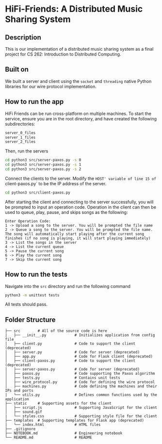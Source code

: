 # HiFi-Friends: A Distributed Music Sharing System

## Description

This is our implementation of a distributed music sharing system as a final project for
CS 262: Introduction to Distributed Computing.

## Built on

We built a server and client using the `socket` and `threading` native Python libraries for our wire protocol implementation. 

## How to run the app

HiFi Friends can be run cross-platform on multiple machines. To start the service, ensure you are in the root directory, and have created the following subdirectories:

```bash
server_0_files
server_1_files
server_2_files
```

Then, run the servers

```bash
cd python3 src/server-paxos.py -s 0 
cd python3 src/server-paxos.py -s 1
cd python3 src/server-paxos.py -s 2 
```

Connect the clients to the server. Modify the `HOST' variable of line 15 of `client-paxos.py` to be the IP address of the server.

```bash
cd python3 src/client-paxos.py
```

After starting the client and connecting to the server successfully, you will be prompted to input an operation code. Operation in the client can then be used to queue, play, pause, and skips songs as the following:

```
Enter Operation Code:
1 -> Upload a song to the server. You will be prompted the file name
2 -> Queue a song to the server. You will be prompted the file name. The song will automatically start playing after the current song finishes (if no song is playing, it will start playing immediately)
3 -> List the songs in the server
4 -> List the current queue
5 -> Pause the current song
6 -> Play the current song
7 -> Skip the current song
```


## How to run the tests

Navigate into the `src` directory and run the following command

```bash
python3 -m unittest tests
```

All tests should pass.

## Folder Structure
```
├── src        # All of the source code is here
|   ├── __init__.py	            # Initializes application from config file
│   ├── client.py               # Code to support the client (deprecated)
│   ├── server.py               # Code for server (deprecated)
│   ├── app.py                  # Code for Flask client (deprecated)
│   ├── client-paxos.py         # Code to support the client (deprecated)
│   ├── server-paxos.py         # Code for server (deprecated)
│   ├── paxos.py                # Code supporting the Paxos algorithm
│   ├── tests.py                # Contains unit tests
│   ├── wire_protocol.py        # Code for defining the wire protocol
│   ├── machines.py             # Code defining the machines and their IPs and ports
|   └── utils.py                # Defines common functions used by the application
├── static     # Supporting assets for the client
│   ├── script.js               # Supporting JavaScript for the client
│   ├── sound.gif               
|   └── styles.css              # Supporting style file for the client
├── templates  # Supporting templates for Flask app (deprecated)
|   └── index.html              # HTML files
├── .gitignore	
├── NOTEBOOK.md                 # Engineering notebook	
└── README.md                   # README
``` 

